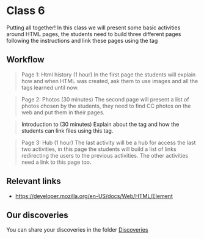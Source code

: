 # Class 6

Putting all together!
In this class we will present some basic activities around HTML pages, the students need to build three different pages following the instructions and link these pages using the tag <a>

## Workflow

> Page 1: Html history (1 hour)
In the first page the students will explain how and when HTML was created, ask them to use images and all the tags learned until now.

> Page 2: Photos (30 minutes)
The second page will present a list of photos chosen by the students, they need to find CC photos on the web and put them in their pages.

> Introduction to <a> (30 minutes)
Explain about the tag <a> and how the students can link files using this tag.

> Page 3: Hub (1 hour)
The last activity will be a hub for access the last two activities, in this page the students will build a list of links redirecting the users to the previous activities. The other activities need a link to this page too.

## Relevant links

- https://developer.mozilla.org/en-US/docs/Web/HTML/Element

## Our discoveries

You can share your discoveries in the folder [Discoveries](https://github.com/felipez3r0/openclasses/Examples/Classes/Class06/Discoveries)
